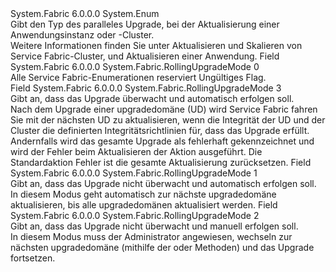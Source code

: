 <Type Name="RollingUpgradeMode" FullName="System.Fabric.RollingUpgradeMode">
  <TypeSignature Language="C#" Value="public enum RollingUpgradeMode" />
  <TypeSignature Language="ILAsm" Value=".class public auto ansi sealed RollingUpgradeMode extends System.Enum" />
  <TypeSignature Language="DocId" Value="T:System.Fabric.RollingUpgradeMode" />
  <TypeSignature Language="VB.NET" Value="Public Enum RollingUpgradeMode" />
  <TypeSignature Language="F#" Value="type RollingUpgradeMode = " />
  <AssemblyInfo>
    <AssemblyName>System.Fabric</AssemblyName>
    <AssemblyVersion>6.0.0.0</AssemblyVersion>
  </AssemblyInfo>
  <Base>
    <BaseTypeName>System.Enum</BaseTypeName>
  </Base>
  <Docs>
    <summary>
      <para>Gibt den Typ des paralleles Upgrade, bei der Aktualisierung einer Anwendungsinstanz oder -Cluster.</para>
    </summary>
    <remarks>
      <para>Weitere Informationen finden Sie unter Aktualisieren und Skalieren von Service Fabric-Cluster, und Aktualisieren einer Anwendung.</para>
    </remarks>
  </Docs>
  <Members>
    <Member MemberName="Invalid">
      <MemberSignature Language="C#" Value="Invalid" />
      <MemberSignature Language="ILAsm" Value=".field public static literal valuetype System.Fabric.RollingUpgradeMode Invalid = int32(0)" />
      <MemberSignature Language="DocId" Value="F:System.Fabric.RollingUpgradeMode.Invalid" />
      <MemberSignature Language="VB.NET" Value="Invalid" />
      <MemberSignature Language="F#" Value="Invalid = 0" Usage="System.Fabric.RollingUpgradeMode.Invalid" />
      <MemberType>Field</MemberType>
      <AssemblyInfo>
        <AssemblyName>System.Fabric</AssemblyName>
        <AssemblyVersion>6.0.0.0</AssemblyVersion>
      </AssemblyInfo>
      <ReturnValue>
        <ReturnType>System.Fabric.RollingUpgradeMode</ReturnType>
      </ReturnValue>
      <MemberValue>0</MemberValue>
      <Docs>
        <summary>
          <para>Alle Service Fabric-Enumerationen reserviert Ungültiges Flag.</para>
        </summary>
      </Docs>
    </Member>
    <Member MemberName="Monitored">
      <MemberSignature Language="C#" Value="Monitored" />
      <MemberSignature Language="ILAsm" Value=".field public static literal valuetype System.Fabric.RollingUpgradeMode Monitored = int32(3)" />
      <MemberSignature Language="DocId" Value="F:System.Fabric.RollingUpgradeMode.Monitored" />
      <MemberSignature Language="VB.NET" Value="Monitored" />
      <MemberSignature Language="F#" Value="Monitored = 3" Usage="System.Fabric.RollingUpgradeMode.Monitored" />
      <MemberType>Field</MemberType>
      <AssemblyInfo>
        <AssemblyName>System.Fabric</AssemblyName>
        <AssemblyVersion>6.0.0.0</AssemblyVersion>
      </AssemblyInfo>
      <ReturnValue>
        <ReturnType>System.Fabric.RollingUpgradeMode</ReturnType>
      </ReturnValue>
      <MemberValue>3</MemberValue>
      <Docs>
        <summary>
          <para>Gibt an, dass das Upgrade überwacht und automatisch erfolgen soll.</para>
        </summary>
        <remarks>
          <para>Nach dem Upgrade einer upgradedomäne (UD) wird Service Fabric fahren Sie mit der nächsten UD zu aktualisieren, wenn die Integrität der UD und der Cluster die definierten Integritätsrichtlinien für, dass das Upgrade erfüllt. Andernfalls wird das gesamte Upgrade als fehlerhaft gekennzeichnet und wird der Fehler beim Aktualisieren der Aktion ausgeführt. Die Standardaktion Fehler ist die gesamte Aktualisierung zurücksetzen.</para>
        </remarks>
      </Docs>
    </Member>
    <Member MemberName="UnmonitoredAuto">
      <MemberSignature Language="C#" Value="UnmonitoredAuto" />
      <MemberSignature Language="ILAsm" Value=".field public static literal valuetype System.Fabric.RollingUpgradeMode UnmonitoredAuto = int32(1)" />
      <MemberSignature Language="DocId" Value="F:System.Fabric.RollingUpgradeMode.UnmonitoredAuto" />
      <MemberSignature Language="VB.NET" Value="UnmonitoredAuto" />
      <MemberSignature Language="F#" Value="UnmonitoredAuto = 1" Usage="System.Fabric.RollingUpgradeMode.UnmonitoredAuto" />
      <MemberType>Field</MemberType>
      <AssemblyInfo>
        <AssemblyName>System.Fabric</AssemblyName>
        <AssemblyVersion>6.0.0.0</AssemblyVersion>
      </AssemblyInfo>
      <ReturnValue>
        <ReturnType>System.Fabric.RollingUpgradeMode</ReturnType>
      </ReturnValue>
      <MemberValue>1</MemberValue>
      <Docs>
        <summary>
          <para>Gibt an, dass das Upgrade nicht überwacht und automatisch erfolgen soll.</para>
        </summary>
        <remarks>
          <para>In diesem Modus geht automatisch zur nächste upgradedomäne aktualisieren, bis alle upgradedomänen aktualisiert werden.</para>
        </remarks>
      </Docs>
    </Member>
    <Member MemberName="UnmonitoredManual">
      <MemberSignature Language="C#" Value="UnmonitoredManual" />
      <MemberSignature Language="ILAsm" Value=".field public static literal valuetype System.Fabric.RollingUpgradeMode UnmonitoredManual = int32(2)" />
      <MemberSignature Language="DocId" Value="F:System.Fabric.RollingUpgradeMode.UnmonitoredManual" />
      <MemberSignature Language="VB.NET" Value="UnmonitoredManual" />
      <MemberSignature Language="F#" Value="UnmonitoredManual = 2" Usage="System.Fabric.RollingUpgradeMode.UnmonitoredManual" />
      <MemberType>Field</MemberType>
      <AssemblyInfo>
        <AssemblyName>System.Fabric</AssemblyName>
        <AssemblyVersion>6.0.0.0</AssemblyVersion>
      </AssemblyInfo>
      <ReturnValue>
        <ReturnType>System.Fabric.RollingUpgradeMode</ReturnType>
      </ReturnValue>
      <MemberValue>2</MemberValue>
      <Docs>
        <summary>
          <para>Gibt an, dass das Upgrade nicht überwacht und manuell erfolgen soll.</para>
        </summary>
        <remarks>
          <para>In diesem Modus muss der Administrator angewiesen, wechseln zur nächsten upgradedomäne (mithilfe der <see cref="M:System.Fabric.FabricClient.ApplicationManagementClient.MoveNextApplicationUpgradeDomainAsync(System.Fabric.ApplicationUpgradeProgress)" /> oder <see cref="M:System.Fabric.FabricClient.ClusterManagementClient.MoveNextFabricUpgradeDomainAsync(System.Fabric.FabricUpgradeProgress)" /> Methoden) und das Upgrade fortsetzen.</para>
        </remarks>
      </Docs>
    </Member>
  </Members>
</Type>